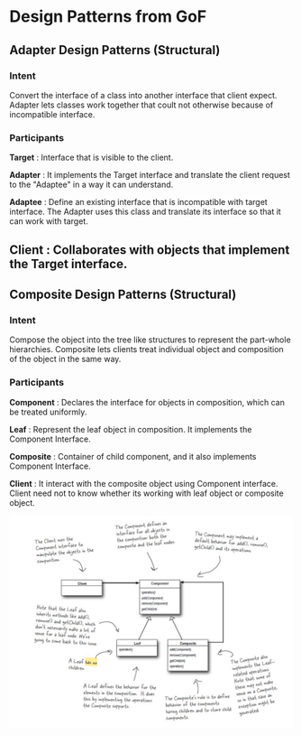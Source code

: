 # Design Patterns from GoF

## Adapter Design Patterns (Structural)

### Intent
Convert the interface of a class into another interface that client expect. Adapter lets classes work together that coult not otherwise because of incompatible interface.

### Participants 
**Target** : Interface that is visible to the client.

**Adapter** : It implements the Target interface and translate the client request to the "Adaptee" in a way it can understand. 

**Adaptee** : Define an existing interface that is incompatible with target interface. The Adapter uses this class and translate its interface so that it can work with target. 

**Client** : Collaborates with objects that implement the Target interface. 
-------------------------------------------------------------------------------------------------------------------------------------------------------------------------------------------------------------------------------------------------------------------------------
## Composite Design Patterns (Structural)
### Intent
Compose the object into the tree like structures to represent the part-whole hierarchies. Composite lets clients treat individual object and composition of the object in the same way.

### Participants 

**Component** : Declares the interface for objects in composition, which can be treated uniformly.

**Leaf** : Represent the leaf object in composition. It implements the Component Interface.

**Composite** :  Container of child component, and it also implements Component Interface. 

**Client** : It interact with the composite object using Component interface. Client need not to know whether its working with leaf object or composite object.

![Composite Pattern : Source Head First ](assests/Composite.JPG)




 



